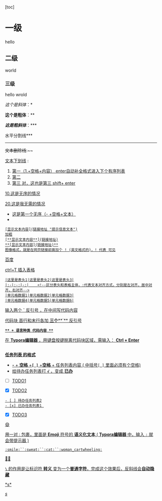 [toc]

# 一级 #

hello

## 二级 ##

world

### 三级 ###

hello wrold

*这个是斜体*：*

**这个是粗体**：**

***这是粗斜体***：***

水平分割线***

***

~~文本删除线~~:~~

<u>文本下划线</u> :<u>

1. 第一（1.+空格+内容） enter自动补全格式进入下个有序列表
2. 第二
3. 第三
   对，这也是第三 shift+ enter

10.这是无序的情况

20.这是我无需的情况

- 这是第一个无序（- +空格+文本）
- 

```text
[显示文本内容](链接地址 "提示信息文本")
加粗
[**显示文本内容**](链接地址)
**[显示文本内容](链接地址)**
图像格式，就是在网页链接前面加个 ! (英文格式的)，! 代表 可见
```

[百度](htttps://www.baidu.com  "按住ctrl点击链接跳转")

ctrl+T 插入表格

```text
|这里是表头1|这里是表头2|这里是表头3|
|:-|:-:|-:|    <!--区分表头和表格主体，:代表文本对齐方式，分别是左对齐，居中对齐，右对齐-->
|单元格数据1|单元格数据2|单元格数据3|
|单元格数据4|单元格数据5|单元格数据6|
```

输入两个 **`** 反引号 ，在中间写代码内容

代码块 首行和末行各加 **三个****`** 反引号

**`````** + 语言种类 代码内容 **`````**

在 **Typora编辑器** ，用键盘按键脱离代码块区域，需输入： **Ctrl + Enter**

```shell

```



**任务列表 的格式**

- **-** + **空格** +**`[ ]`** +**空格** + 任务列表内容 ( 中括号`[ ]` 里面必须有个空格)
- 给待办任务列表打 **`√`** ，变成 **已办**

- [ ] TODO1

- [x] TODO2

```text
- [ ] 待办任务列表2
- [x] 已办任务列表1 
```

- [x] TODO3

<!-- 这里是注释的内容 -->

:smile:

用一对 : 包裹，里面是 **Emoji** 符号的 **语义化文本** ( **Typora编辑器** 中，输入 `:` 就会带提示器 )

```
:smile:``:sweat:``:cat:``:woman_cartwheeling:
```

:woman_cartwheeling:

**`\`** 的作用是让标识符 **转义** 变为一个**普通字符**，完成这个效果后，反斜线会**自动隐藏**

\*s*

*s*

